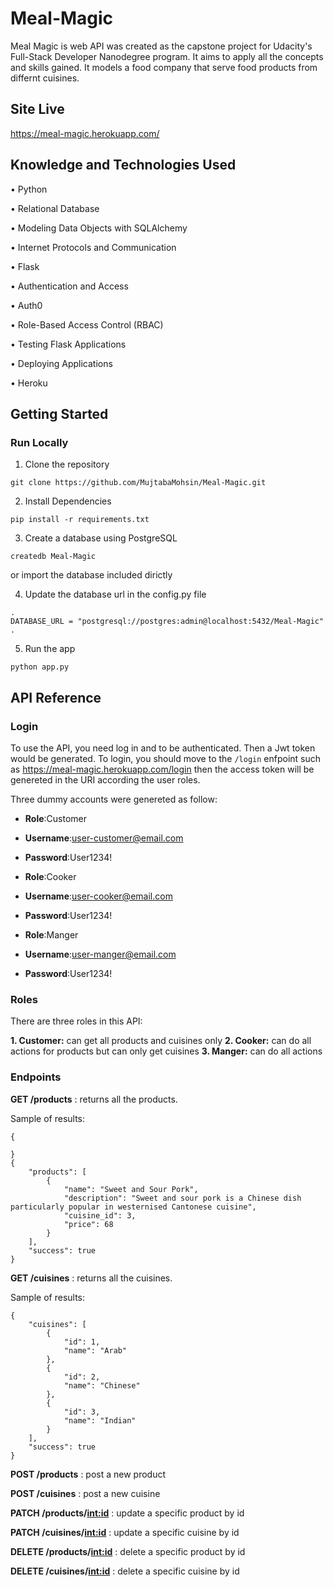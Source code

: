 # Meal-Magic
Meal Magic is web API was created as the capstone project for Udacity's Full-Stack Developer Nanodegree program. It aims to apply all the concepts and skills gained.
It models a food company that serve food products from differnt cuisines. 

## Site Live
https://meal-magic.herokuapp.com/

## Knowledge and Technologies Used
• Python

• Relational Database

• Modeling Data Objects with SQLAlchemy

• Internet Protocols and Communication

• Flask 

• Authentication and Access

• Auth0

• Role-Based Access Control (RBAC)

• Testing Flask Applications

• Deploying Applications

• Heroku

## Getting Started
### Run Locally
1.	Clone the repository
```
git clone https://github.com/MujtabaMohsin/Meal-Magic.git
```

2.	Install Dependencies
```
pip install -r requirements.txt
```

3.	Create a database using PostgreSQL
```
createdb Meal-Magic
```
or import the database included dirictly

4.	Update the database url in the config.py file
```
.
DATABASE_URL = "postgresql://postgres:admin@localhost:5432/Meal-Magic"
.
```

5.	Run the app
```
python app.py
```

## API Reference

### Login
To use the API, you need log in and to be authenticated. Then a Jwt token would be generated.
To login, you should move to the ```/login``` enfpoint such as https://meal-magic.herokuapp.com/login then the access token will be genereted in the URI
according the user roles.

Three dummy accounts were genereted as follow:
- **Role**:Customer
- **Username**:user-customer@email.com
- **Password**:User1234!


- **Role**:Cooker
- **Username**:user-cooker@email.com
- **Password**:User1234!

- **Role**:Manger
- **Username**:user-manger@email.com
- **Password**:User1234!

### Roles
There are three roles in this API:

**1.	Customer:** can get all products and cuisines only
**2.	Cooker:** can do all actions for products but can only get cuisines
**3.	Manger:** can do all actions

### Endpoints
**GET /products** : returns all the products.

Sample of results:
```
{

}
{
    "products": [
        {
            "name": "Sweet and Sour Pork",
            "description": "Sweet and sour pork is a Chinese dish particularly popular in westernised Cantonese cuisine",
            "cuisine_id": 3,
            "price": 68
        }
    ],
    "success": true
}
```

**GET /cuisines** : returns all the cuisines.

Sample of results:
```
{
    "cuisines": [
        {
            "id": 1,
            "name": "Arab"
        },
        {
            "id": 2,
            "name": "Chinese"
        },
        {
            "id": 3,
            "name": "Indian"
        }
    ],
    "success": true
}
```

**POST /products** : post a new product

**POST /cuisines** : post a new cuisine
 
**PATCH /products/<int:id>** : update a specific product by id

**PATCH /cuisines/<int:id>** : update a specific cuisine by id

**DELETE /products/<int:id>** : delete a specific product by id
 
**DELETE /cuisines/<int:id>** : delete a specific cuisine by id
